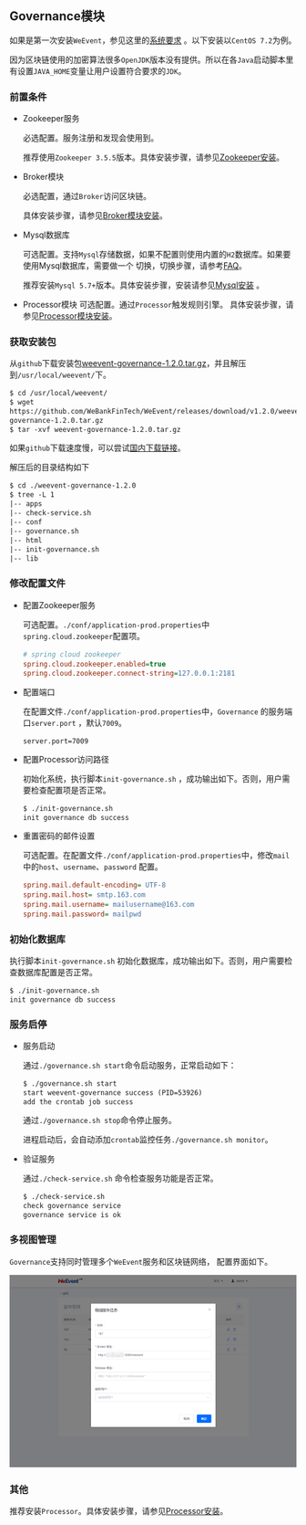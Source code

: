 ## Governance模块
如果是第一次安装`WeEvent`，参见这里的[系统要求](../environment.html) 。以下安装以`CentOS 7.2`为例。

因为区块链使用的加密算法很多`OpenJDK`版本没有提供。所以在各`Java`启动脚本里有设置`JAVA_HOME`变量让用户设置符合要求的`JDK`。

### 前置条件

- Zookeeper服务

  必选配置。服务注册和发现会使用到。

  推荐使用`Zookeeper 3.5.5`版本。具体安装步骤，请参见[Zookeeper安装](http://zookeeper.apache.org/doc/r3.4.13/zookeeperStarted.html)。

- Broker模块

   必选配置，通过`Broker`访问区块链。

   具体安装步骤，请参见[Broker模块安装](./broker.html)。

- Mysql数据库

  可选配置。支持`Mysql`存储数据，如果不配置则使用内置的`H2`数据库。如果要使用Mysql数据库，需要做一个
  切换，切换步骤，请参考[FAQ](https://weeventdoc.readthedocs.io/zh_CN/latest/faq/weevent.html)。

  推荐安装`Mysql 5.7+`版本。具体安装步骤，安装请参见[Mysql安装](http://dev.mysql.com/downloads/mysql/) 。
  
- Processor模块
  可选配置。通过`Processor`触发规则引擎。
  具体安装步骤，请参见[Processor模块安装](./processor.html)。


### 获取安装包

从`github`下载安装包[weevent-governance-1.2.0.tar.gz](https://github.com/WeBankFinTech/WeEvent/releases/download/v1.2.0/weevent-governance-1.2.0.tar.gz)，并且解压到`/usr/local/weevent/`下。

```shell
$ cd /usr/local/weevent/
$ wget https://github.com/WeBankFinTech/WeEvent/releases/download/v1.2.0/weevent-governance-1.2.0.tar.gz
$ tar -xvf weevent-governance-1.2.0.tar.gz
```

如果`github`下载速度慢，可以尝试[国内下载链接](https://www.fisco.com.cn/cdn/weevent/download/releases/v1.2.0/weevent-governance-1.2.0.tar.gz)。

解压后的目录结构如下

```
$ cd ./weevent-governance-1.2.0
$ tree -L 1
|-- apps
|-- check-service.sh
|-- conf
|-- governance.sh
|-- html
|-- init-governance.sh
|-- lib
```

### 修改配置文件

- 配置Zookeeper服务

  可选配置。`./conf/application-prod.properties`中`spring.cloud.zookeeper`配置项。
  
  ```ini
  # spring cloud zookeeper
  spring.cloud.zookeeper.enabled=true
  spring.cloud.zookeeper.connect-string=127.0.0.1:2181
  ```
  
- 配置端口

  在配置文件`./conf/application-prod.properties`中，`Governance` 的服务端口`server.port` ，默认`7009`。

  ```
  server.port=7009
  ```

- 配置Processor访问路径

    初始化系统，执行脚本`init-governance.sh` ，成功输出如下。否则，用户需要检查配置项是否正常。

    ```shell
    $ ./init-governance.sh
    init governance db success
    ```

- 重置密码的邮件设置

    可选配置。在配置文件`./conf/application-prod.properties`中，修改`mail`中的`host`、`username`、`password` 配置。

    ```ini
	spring.mail.default-encoding= UTF-8
	spring.mail.host= smtp.163.com
	spring.mail.username= mailusername@163.com
	spring.mail.password= mailpwd
    ```

### 初始化数据库

执行脚本`init-governance.sh` 初始化数据库，成功输出如下。否则，用户需要检查数据库配置是否正常。

```shell
$ ./init-governance.sh
init governance db success
```

### 服务启停

- 服务启动

  通过`./governance.sh start`命令启动服务，正常启动如下：

  ```shell
  $ ./governance.sh start
  start weevent-governance success (PID=53926)
  add the crontab job success
  ```

  通过`./governance.sh stop`命令停止服务。

  进程启动后，会自动添加`crontab`监控任务`./governance.sh monitor`。

- 验证服务

  通过`./check-service.sh` 命令检查服务功能是否正常。

  ```shell
  $ ./check-service.sh
  check governance service
  governance service is ok
  ```


### 多视图管理

`Governance`支持同时管理多个`WeEvent`服务和区块链网络， 配置界面如下。

![Governance-multi-view.png](../../image/Governance-multi-view.png)


### 其他
推荐安装`Processor`。具体安装步骤，请参见[Processor安装](https://weeventdoc.readthedocs.io/en/latest/install/module/processor.html)。

